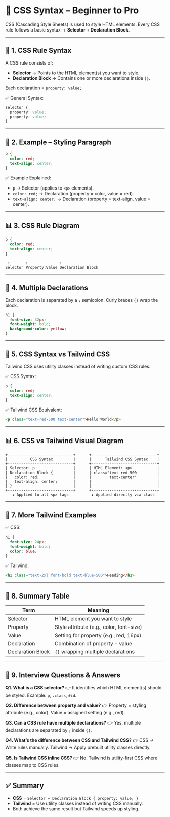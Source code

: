# 🎨 CSS Syntax – Beginner to Pro

CSS (Cascading Style Sheets) is used to style HTML elements. Every CSS rule follows a basic syntax → **Selector + Declaration Block**.

---

## 📌 1. CSS Rule Syntax

A CSS rule consists of:

* **Selector** → Points to the HTML element(s) you want to style.
* **Declaration Block** → Contains one or more declarations inside `{}`.

Each declaration = `property: value;`

✅ General Syntax:

```css
selector {
  property: value;
  property: value;
}
```

---

## 📌 2. Example – Styling Paragraph

```css
p {
  color: red;
  text-align: center;
}
```

✅ Example Explained:

* `p` → Selector (applies to `<p>` elements).
* `color: red;` → Declaration (property = color, value = red).
* `text-align: center;` → Declaration (property = text-align, value = center).

---

## 📊 3. CSS Rule Diagram

```css
p {
  color: red;
  text-align: center;
}
```

```
 ↑       ↑              ↑
Selector Property:Value Declaration Block
```

---

## 📌 4. Multiple Declarations

Each declaration is separated by a `;` semicolon.
Curly braces `{}` wrap the block.

```css
h1 {
  font-size: 32px;
  font-weight: bold;
  background-color: yellow;
}
```

---

## 📌 5. CSS Syntax vs Tailwind CSS

Tailwind CSS uses utility classes instead of writing custom CSS rules.

✅ CSS Syntax:

```css
p {
  color: red;
  text-align: center;
}
```

✅ Tailwind CSS Equivalent:

```html
<p class="text-red-500 text-center">Hello World</p>
```

---

## 📊 6. CSS vs Tailwind Visual Diagram

```
+-----------------------------+      +-----------------------------+
|          CSS Syntax         |      |      Tailwind CSS Syntax    |
+-----------------------------+      +-----------------------------+
| Selector: p                 |      | HTML Element: <p>           |
| Declaration Block {         |      | class="text-red-500         |
|   color: red;               |      |        text-center"         |
|   text-align: center;       |      |                             |
| }                           |      |                             |
+-----------------------------+      +-----------------------------+
   ↓ Applied to all <p> tags          ↓ Applied directly via class
```

---

## 📌 7. More Tailwind Examples

✅ CSS:

```css
h1 {
  font-size: 24px;
  font-weight: bold;
  color: blue;
}
```

✅ Tailwind:

```html
<h1 class="text-2xl font-bold text-blue-500">Heading</h1>
```

---

## 📌 8. Summary Table

| Term              | Meaning                                  |
| ----------------- | ---------------------------------------- |
| Selector          | HTML element you want to style           |
| Property          | Style attribute (e.g., color, font-size) |
| Value             | Setting for property (e.g., red, 16px)   |
| Declaration       | Combination of property + value          |
| Declaration Block | `{}` wrapping multiple declarations      |

---

## 📌 9. Interview Questions & Answers

**Q1. What is a CSS selector?**
👉 It identifies which HTML element(s) should be styled. Example: `p`, `.class`, `#id`.

**Q2. Difference between property and value?**
👉 Property = styling attribute (e.g., color). Value = assigned setting (e.g., red).

**Q3. Can a CSS rule have multiple declarations?**
👉 Yes, multiple declarations are separated by `;` inside `{}`.

**Q4. What’s the difference between CSS and Tailwind CSS?**
👉 CSS → Write rules manually. Tailwind → Apply prebuilt utility classes directly.

**Q5. Is Tailwind CSS inline CSS?**
👉 No. Tailwind is utility-first CSS where classes map to CSS rules.

---

## ✅ Summary

* **CSS** = `Selector + Declaration Block { property: value; }`
* **Tailwind** = Use utility classes instead of writing CSS manually.
* Both achieve the same result but Tailwind speeds up styling.
